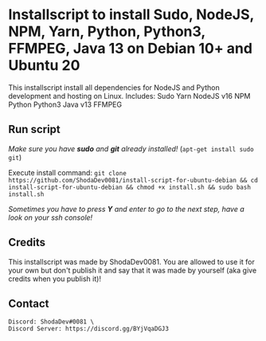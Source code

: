 # Installscript to install Sudo, NodeJS, NPM, Yarn, Python, Python3, FFMPEG, Java 13 on Debian 10+ and Ubuntu 20
This installscript install all dependencies for NodeJS and Python development and hosting on Linux. 
Includes: 
    Sudo
    Yarn
    NodeJS v16
    NPM 
    Python
    Python3
    Java v13
    FFMPEG

## Run script 
*Make sure you have **sudo** and **git** already installed!* (``apt-get install sudo git``)

Execute install command:
``git clone https://github.com/ShodaDev0081/install-script-for-ubuntu-debian && cd install-script-for-ubuntu-debian && chmod +x install.sh && sudo bash install.sh``

*Sometimes you have to press **Y** and enter to go to the next step, have a look on your ssh console!*

## Credits
This installscript was made by ShodaDev0081. You are allowed to use it for your own but don't publish it and say that it was made by yourself (aka give credits when you publish it)!

## Contact
    Discord: ShodaDev#0081 \
    Discord Server: https://discord.gg/BYjVqaDGJ3
